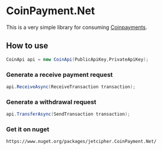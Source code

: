 # CoinPayment.Net

This is a very simple library for consuming [Coinpayments](https://coinpayments.net).

## How to use

```c#
CoinApi api = new CoinApi(PublicApiKey,PrivateApiKey);
```

### Generate a receive payment request

```c#
api.ReceiveAsync(ReceiveTransaction transaction);
```

### Generate a withdrawal request

```c#
api.TransferAsync(SendTransaction transaction);
```

### Get it on nuget

`https://www.nuget.org/packages/jetcipher.CoinPayment.Net/`
